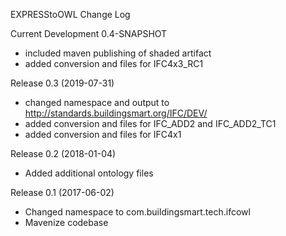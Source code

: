 EXPRESStoOWL Change Log

Current Development 0.4-SNAPSHOT
- included maven publishing of shaded artifact
- added conversion and files for IFC4x3_RC1

Release 0.3 (2019-07-31)
- changed namespace and output to http://standards.buildingsmart.org/IFC/DEV/
- added conversion and files for IFC_ADD2 and IFC_ADD2_TC1
- added conversion and files for IFC4x1

Release 0.2 (2018-01-04)
- Added additional ontology files

Release 0.1 (2017-06-02)
- Changed namespace to com.buildingsmart.tech.ifcowl
- Mavenize codebase
